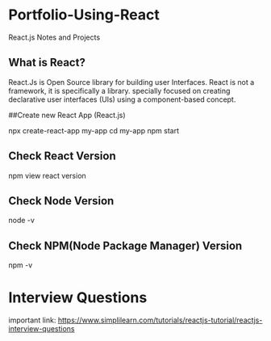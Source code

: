 # Portfolio-Using-React

React.js Notes and Projects

## What is React?

React.Js is Open Source library for building user Interfaces. React is not a framework, it is specifically a library. specially focused on creating declarative user interfaces (UIs) using a component-based concept.

##Create new React App (React.js)

npx create-react-app my-app
cd my-app
npm start

## Check React Version
npm view react version

## Check Node Version
node -v

## Check NPM(Node Package Manager) Version
npm -v




<h1>Interview Questions</h1>

important link: https://www.simplilearn.com/tutorials/reactjs-tutorial/reactjs-interview-questions


